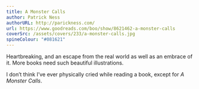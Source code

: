 ```yaml
---
title: A Monster Calls
author: Patrick Ness
authorURL: http://parickness.com/
url: https://www.goodreads.com/boo/show/8621462-a-monster-calls
coverSrc: /assets/covers/233/a-monster-calls.jpg
spineColour: "#081621"
---
```


Heartbreaking, and an escape from the real world as well as an embrace of it. More books need such beautiful illustrations.

I don’t think I’ve ever physically cried while reading a book, except for _A Monster Calls_.
